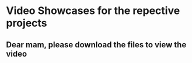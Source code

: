 # Video Showcases for the repective projects
## Dear mam, please download the files to view the video
